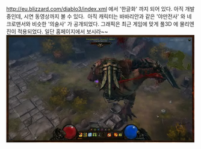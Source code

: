 <http://eu.blizzard.com/diablo3/index.xml> 에서 '한글화' 까지 되어 있다. 아직 개발 중인데, 시연 동영상까지 볼 수 있다.
 아직 캐릭터는 바바리안과 같은 '야만전사' 와 네크로맨서와 비슷한 '의술사' 가 공개되었다. 그래픽은 최근 게임에 맞게 풀3D 에 물리엔진이 적용되었다. 일단 홈페이지에서 보시라~~
<img src="diablo3.png" width="500" height="285" />

